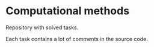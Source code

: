 # Computational methods

Repository with solved tasks.

Each task contains a lot of comments in the source code.